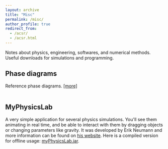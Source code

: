 ```yaml
---
layout: archive
title: "Misc"
permalink: /misc/
author_profile: true
redirect_from: 
  - /acsr/
  - /acsr.html
---
```


Notes about physics, engineering, softwares, and numerical methods. Useful downloads for simulations and programming.

<!-- ## Numerical methods

(Coming soon) -->


## Phase diagrams
Reference phase diagrams. [[more]](../_pages/phasediagrams.md)
<br>
<br>


## MyPhysicsLab

A very simple application for several physics simulations. You'll see them animating in real time, and be able to interact with them by dragging objects or changing parameters like gravity. It was developed by Erik Neumann and more information can be found on [his website](https://www.myphysicslab.com). Here is a compiled version for offline usage: <a href="{{ base_path }}/files/myPhysicsLab.jar" download="myPhysicsLab.jar" target="_blank">myPhysicsLab.jar</a>.
